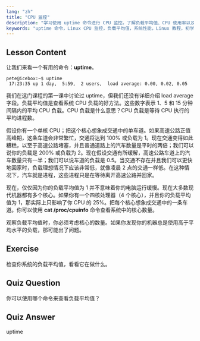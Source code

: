 ```yaml
---
lang: "zh"
title: "CPU 监控"
description: "学习使用 uptime 命令进行 CPU 监控。了解负载平均值、CPU 使用率以及如何为 Linux 初学者解释系统性能。"
keywords: "uptime 命令，Linux CPU 监控，负载平均值，系统性能，Linux 教程，初学者指南"
---
```


## Lesson Content

让我们来看一个有用的命令：**uptime**。

```
pete@icebox:~$ uptime
 17:23:35 up 1 day,  5:59,  2 users,  load average: 0.00, 0.02, 0.05
```

我们在这门课程的第一课中讨论过 uptime，但我们还没有详细介绍 load average 字段。负载平均值是查看系统 CPU 负载的好方法。这些数字表示 1、5 和 15 分钟间隔内的平均 CPU 负载。CPU 负载是什么意思？CPU 负载是等待 CPU 执行的平均进程数。

假设你有一个单核 CPU；把这个核心想象成交通中的单车道。如果高速公路正值高峰期，这条车道会非常繁忙，交通将达到 100% 或负载为 1。现在交通变得如此糟糕，以至于高速公路堵塞，并且普通道路上的汽车数量是平时的两倍；我们可以说你的负载是 200% 或负载为 2。现在假设交通有所缓解，高速公路车道上的汽车数量只有一半；我们可以说车道的负载是 0.5。当交通不存在并且我们可以更快地回家时，负载理想情况下应该非常低，就像凌晨 2 点的交通一样低。在这种情况下，汽车就是进程，这些进程只是在等待离开高速公路并回家。

现在，仅仅因为你的负载平均值为 1 并不意味着你的电脑运行缓慢。现在大多数现代机器都有多个核心。如果你有一个四核处理器（4 个核心），并且你的负载平均值为 1，那实际上只影响了你 CPU 的 25%。把每个核心想象成交通中的一条车道。你可以使用 **cat /proc/cpuinfo** 命令查看系统中的核心数量。

观察负载平均值时，你必须考虑核心的数量。如果你发现你的机器总是使用高于平均水平的负载，那可能出了问题。

## Exercise

检查你系统的负载平均值，看看它在做什么。

## Quiz Question

你可以使用哪个命令来查看负载平均值？

## Quiz Answer

uptime
